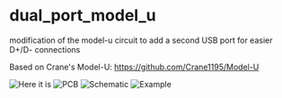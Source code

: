 # dual_port_model_u
 modification of the model-u circuit to add a second USB port for easier D+/D- connections
 
 Based on Crane's Model-U: https://github.com/Crane1195/Model-U

![Here it is](https://i.imgur.com/nBv8x3R.png)
![PCB](https://i.imgur.com/ErLa5Fm.png)
![Schematic](https://i.imgur.com/ytEBzEE.png)
![Example](https://i.imgur.com/6d9TVZ8.png)
